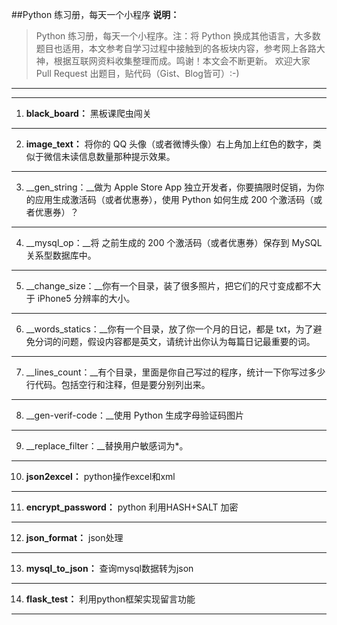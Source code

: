 ##Python 练习册，每天一个小程序
__说明：__
>Python 练习册，每天一个小程序。注：将 Python 换成其他语言，大多数题目也适用，本文参考自学习过程中接触到的各板块内容，参考网上各路大神，根据互联网资料收集整理而成。鸣谢！本文会不断更新。
欢迎大家 Pull Request 出题目，贴代码（Gist、Blog皆可）:-)

---
---

1. __black_board：__  黑板课爬虫闯关
---
2. __image_text：__ 将你的 QQ 头像（或者微博头像）右上角加上红色的数字，类似于微信未读信息数量那种提示效果。
---
3. __gen_string：__做为 Apple Store App 独立开发者，你要搞限时促销，为你的应用生成激活码（或者优惠券），使用 Python 如何生成 200 个激活码（或者优惠券）？
---
4. __mysql_op：__将 之前生成的 200 个激活码（或者优惠券）保存到 MySQL 关系型数据库中。
---

5. __change_size：__你有一个目录，装了很多照片，把它们的尺寸变成都不大于 iPhone5 分辨率的大小。
---
6. __words_statics：__你有一个目录，放了你一个月的日记，都是 txt，为了避免分词的问题，假设内容都是英文，请统计出你认为每篇日记最重要的词。
---
7. __lines_count：__有个目录，里面是你自己写过的程序，统计一下你写过多少行代码。包括空行和注释，但是要分别列出来。
---
8. __gen-verif-code：__使用 Python 生成字母验证码图片

---
9. __replace_filter：__替换用户敏感词为*。
---

10. __json2excel：__ python操作excel和xml
---
11. __encrypt_password：__ python 利用HASH+SALT 加密
---
12. __json_format：__ json处理
---
13. __mysql_to_json：__ 查询mysql数据转为json
---
14. __flask_test：__ 利用python框架实现留言功能
---
